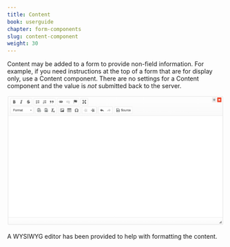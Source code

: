 ```yaml
---
title: Content
book: userguide
chapter: form-components
slug: content-component
weight: 30
---
```

Content may be added to a form to provide non-field information. For example, if you need instructions at the top of a form that are for display only, use a Content component. There are no settings for a Content component and the value is *not* submitted back to the server.

![](/assets/img/content.png)

A WYSIWYG editor has been provided to help with formatting the content.
